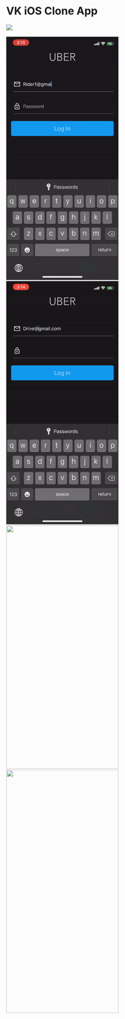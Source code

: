 # VK iOS Clone App

![](https://sun9-49.userapi.com/impg/uC5dXMhxy8oqsV9tzAsj0F7DjW68ulMVOp-lHA/PsxIEKm75_Y.jpg?size=2560x1601&quality=96&proxy=1&sign=8260113a2a478bf7640234905e2b0b49&type=album)



<img src="https://github.com/N-ihad/media/blob/master/Rider-1.gif" width="300" height="650" />
<img src="https://github.com/N-ihad/media/blob/master/Driver-1.gif" width="300" height="650" />
<img src="https://github.com/N-ihad/media/blob/master/Rider-2.gif" width="300" height="650" />
<img src="https://github.com/N-ihad/media/blob/master/Driver-2.gif" width="300" height="650" />
